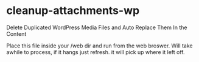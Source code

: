 # cleanup-attachments-wp
Delete Duplicated WordPress Media Files and Auto Replace Them In the Content


Place this file inside your /web dir and run from the web broswer. Will take awhile to process, if it hangs just refresh. it will pick up where it left off.
